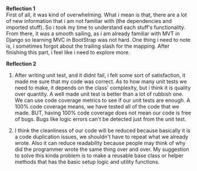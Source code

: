 **Reflection 1**<br/>
First of all, it was kind of overwhelming. What i mean is that, there are a lot of new information that i am not familiar with (the dependencies and imported stuff). 
So i took my time to understand each stuff's functionality. From there, it was a smooth sailing, as i am already familiar with MVT in Django so learning MVC in BootStrap was not hard. 
One thing i need to note is, i sometimes forgot about the trailing slash for the mapping. After finishing this part, i feel like i need to explore more.

**Reflection 2**
1. After writing unit test, and it didnt fail, i felt some sort of satisfaction, it made me sure that my code was correct. As to how many unit tests we need to make, it depends on the class' complexity, but i think it is quality over quantity. A well made unit test is better than a lot of rubbish one. We can use code coverage metrics to see if our unit tests are enough. A 100% code coverage means, we have tested all of the code that we made. BUT, having 100% code coverage does not mean our code is free of bugs. Bugs like logic errors can't be detected just from the unit test.

2. I think the cleanliness of our code will be reduced because basically it is a code duplication issues, we shouldn't have to repeat what we already wrote. Also it can reduce readability because people may think of why did the programmer wrote the same thing over and over. My suggestion to solve this kinda problem is to make a reusable base class or helper methods that has the basic setup logic and utility functions.
